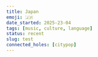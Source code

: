 ```yaml
---
title: Japan
emoji: 🇯🇵
date_started: 2025-23-04
tags: [music, culture, language]
status: recent
slug: test
connected_holes: [citypop]
---
```

